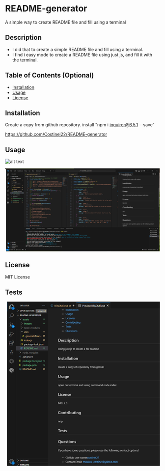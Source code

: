 # README-generator
A simple way to create  README file and fill using a terminal

## Description

- I did that to create a simple README file and fill using a terminal.
- I find i easy mode to create a README file using just js, and fill it with the terminal.

## Table of Contents (Optional)

- [Installation](#installation)
- [Usage](#usage)
- [License](#license)

## Installation

Create a copy from github repository.
install "npm i inquirer@6.5.1 --save"

https://github.com/Costinel22/README-generator

## Usage
![alt text](./images/Untitled_%20Feb%2020,%202024%2011_09%20PM.gif)

![alt text](./images/fig1.png)


## License

MIT License


## Tests
![alt text](./images/fig2.png)